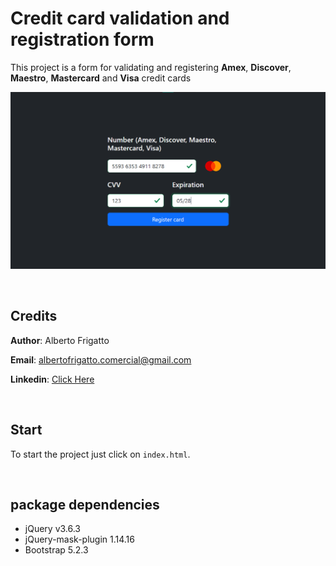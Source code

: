 # Credit card validation and registration form

This project is a form for validating and registering **Amex**, **Discover**, **Maestro**, **Mastercard** and **Visa** credit cards

![Project screenshot](./img/screenshot.png)

<br/>

## Credits

**Author**: Alberto Frigatto

**Email**: albertofrigatto.comercial@gmail.com

**Linkedin**: [Click Here](https://www.linkedin.com/in/alberto-frigatto-a72022251)

<br/>

## Start

To start the project just click on `index.html`.

<br/>

## package dependencies

- jQuery v3.6.3
- jQuery-mask-plugin 1.14.16
- Bootstrap 5.2.3

